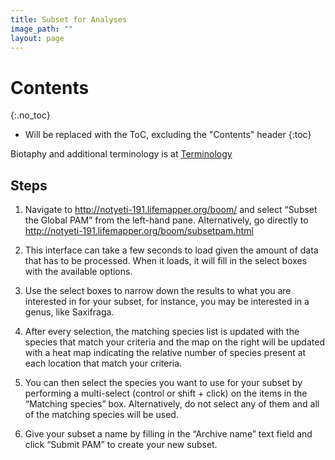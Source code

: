 ```yaml
---
title: Subset for Analyses
image_path: ""
layout: page
---
```


# Contents
{:.no_toc}

* Will be replaced with the ToC, excluding the "Contents" header
{:toc}

Biotaphy and additional terminology is at [Terminology](/terms.html)
    
## Steps

1. Navigate to http://notyeti-191.lifemapper.org/boom/ and select “Subset the 
   Global PAM” from the left-hand pane.  Alternatively, go directly to 
   http://notyeti-191.lifemapper.org/boom/subsetpam.html

1. This interface can take a few seconds to load given the amount of data that 
   has to be processed.  When it loads, it will fill in the select boxes with 
   the available options.  
   
1. Use the select boxes to narrow down the results to what you are interested 
   in for your subset, for instance, you may be interested in a genus, like 
   Saxifraga.
   
1. After every selection, the matching species list is updated with the species 
   that match your criteria and the map on the right will be updated with a 
   heat map indicating the relative number of species present at each location 
   that match your criteria.
   
1. You can then select the species you want to use for your subset by performing 
   a multi-select (control or shift + click) on the items in the “Matching 
   species” box.  Alternatively, do not select any of them and all of the 
   matching species will be used.
   
1. Give your subset a name by filling in the “Archive name” text field and click 
   “Submit PAM” to create your new subset.


